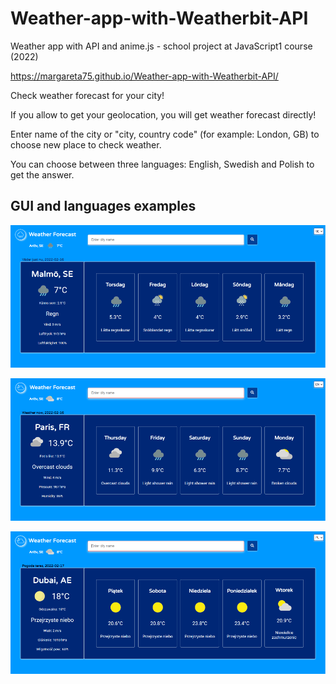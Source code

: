 # Weather-app-with-Weatherbit-API
Weather app with API and anime.js - school project at JavaScript1 course (2022)

https://margareta75.github.io/Weather-app-with-Weatherbit-API/

Check weather forecast for your city!

If you allow to get your geolocation, you will get weather forecast directly!

Enter name of the city or "city, country code" (for example: London, GB) to choose new place to check weather.

You can choose between three languages: English, Swedish and Polish to get the answer.

## GUI and languages examples

![Weather app Swedish ex](/img/weather_app_se.png)

![Weather app English ex](/img/weather_app_en.png)

![Weather app Polish ex](/img/weather_app_pl.png)






